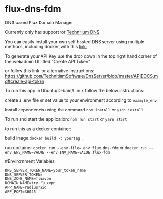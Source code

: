 # flux-dns-fdm

DNS based Flux Domain Manager

Currently only has support for [Technitium DNS](https://github.com/TechnitiumSoftware/DnsServer)

You can easily install your own self hosted DNS server using multiple methods, including docker, with this [link.](https://github.com/TechnitiumSoftware/DnsServer/blob/master/APIDOCS.md#create-api-token)


To generate your API Key use the drop down in the top right hand corner of the webadmin UI titled "Create API Token"

or follow this link for alternative instructions: https://github.com/TechnitiumSoftware/DnsServer/blob/master/APIDOCS.md#create-api-token


To run this app in Ubuntu/Debain/Linux follow the below instructions:

create a .env file or set value to your environment according to `example_env`

Install dependencis using the command `npm install` or `yarn install`

To run and start the application:
`npm run start` or `yarn start`

to run this as a docker container:

build image
`docker build -t yourtag .`

run container
`docker run --env-file=.env flux-dns-fdm`
or `docker run --env ENV_NAME=VALUE --env ENV_NAME=VALUE flux-fdm`

#Envirornment Variables 

```DNS_SERVER_ADDRESS=http://127.0.0.1:5380
DNS_SERVER_TOKEN_NAME=your_token_name
DNS_SERVER_TOKEN=
DNS_ZONE_NAME=fluxvpn
DOMAIN_NAME=try.fluxvpn
APP_NAME=radiusraid
APP_PORT=36025```
